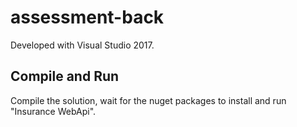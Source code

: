 # assessment-back

Developed with Visual Studio 2017.

## Compile and Run ##

Compile the solution, wait for the nuget packages to install and run "Insurance WebApi".
